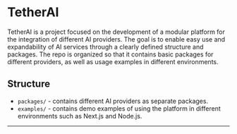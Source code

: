 # TetherAI

TetherAI is a project focused on the development of a modular platform for the integration of different AI providers. The goal is to enable easy use and expandability of AI services through a clearly defined structure and packages. The repo is organized so that it contains basic packages for different providers, as well as usage examples in different environments.

## Structure

- `packages/` - contains different AI providers as separate packages.
- `examples/` - contains demo examples of using the platform in different environments such as Next.js and Node.js.

---
